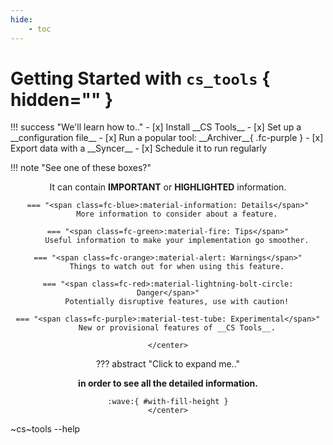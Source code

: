 ```yaml
---
hide:
    - toc
---
```


<style>
    img#with-fill-height { height: 75px; }
    .grid-define-columns { align-items: start; }
</style>

# __Getting Started__ with `cs_tools` { hidden="" }

<div class=grid-define-columns markdown="block" data-columns=3>
!!! success "We'll learn how to.."
    - [x] Install __CS Tools__
    - [x] Set up a __configuration file__
    - [x] Run a popular tool: __Archiver__{ .fc-purple }
    - [x] Export data with a __Syncer__
    - [x] Schedule it to run regularly

!!! note "See one of these boxes?"
    <center markdown="block">
    It can contain <b class=fc-red>IMPORTANT</b> or <b class=fc-purple>HIGHLIGHTED</b> information.

    === "<span class=fc-blue>:material-information: Details</span>"
        More information to consider about a feature.

    === "<span class=fc-green>:material-fire: Tips</span>"
        Useful information to make your implementation go smoother.

    === "<span class=fc-orange>:material-alert: Warnings</span>"
        Things to watch out for when using this feature.

    === "<span class=fc-red>:material-lightning-bolt-circle: Danger</span>"
        Potentially disruptive features, use with caution!

    === "<span class=fc-purple>:material-test-tube: Experimental</span>"
        New or provisional features of __CS Tools__.

    </center>

??? abstract "Click to expand me.."
    <center>
    <b>in order to see all the detailed information.</b>

    :wave:{ #with-fill-height }
    </center>

</div>

~cs~tools --help

